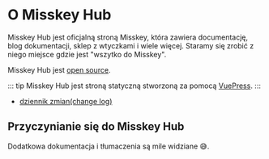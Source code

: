 # O Misskey Hub
Misskey Hub jest oficjalną stroną Misskey, która zawiera documentację, blog dokumentacji, sklep z wtyczkami i wiele więcej.
Staramy się zrobić z niego miejsce gdzie jest "wszytko do Misskey".

Misskey Hub jest [open source](https://github.com/misskey-dev/misskey-hub).

::: tip
Misskey Hub jest stroną statyczną stworzoną za pomocą [VuePress](https://github.com/vuepress/vuepress-next).
:::

- [dziennik zmian(change log)](../updates.md)

## Przyczynianie się do Misskey Hub
Dodatkowa dokumentacja i tłumaczenia są mile widziane 😅.
